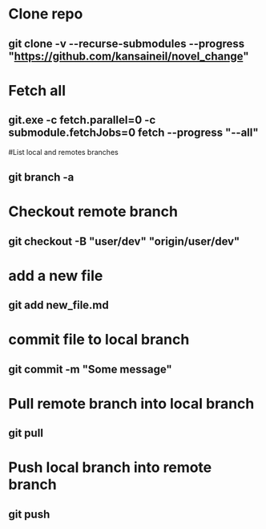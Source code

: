 # Clone repo

## git clone -v --recurse-submodules --progress "https://github.com/kansaineil/novel_change" 

# Fetch all

## git.exe -c fetch.parallel=0 -c submodule.fetchJobs=0 fetch --progress "--all"

#List local and remotes branches 

## git branch -a

# Checkout  remote branch

## git checkout -B "user/dev" "origin/user/dev"


# add a new file 

## git add new_file.md

# commit file to local branch

## git commit -m "Some message"

# Pull remote branch into local branch

## git pull

# Push local branch into remote branch

## git push


